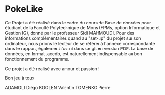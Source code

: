 # PokeLike

Ce Projet a été réalisé dans le cadre du cours de Base de données pour étudiant de la Faculté Polytechnique de Mons (FPMs, option Informatique et Gestion IG), donné par le professeur Sidi MAHMOUDI.
Pour des informations complémentaires quand au "set-up" du projet sur son ordinateur, nous prions le lecteur de se référer à l'annexe correspondante dans le rapport, également fourni dans ce git en version PDF. La base de données, en format .accdb, est naturellement indispensable au bon fonctionnement du programme.

Ce projet a été réalisé avec amour et passion !

Bon jeu à tous

ADAMOLI Diégo
KOOLEN Valentin
TOMENKO Pierre
